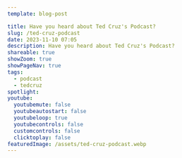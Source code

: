 ```yaml
---
template: blog-post

title: Have you heard about Ted Cruz's Podcast?
slug: /ted-cruz-podcast
date: 2023-11-10 07:05
description: Have you heard about Ted Cruz's Podcast?
shareable: true
showZoom: true
showPageNav: true
tags:
  - podcast
  - tedcruz
spotlight:
youtube:
  youtubemute: false
  youtubeautostart: false
  youtubeloop: true
  youtubecontrols: false
  customcontrols: false
  clicktoplay: false
featuredImage: /assets/ted-cruz-podcast.webp
---
```


